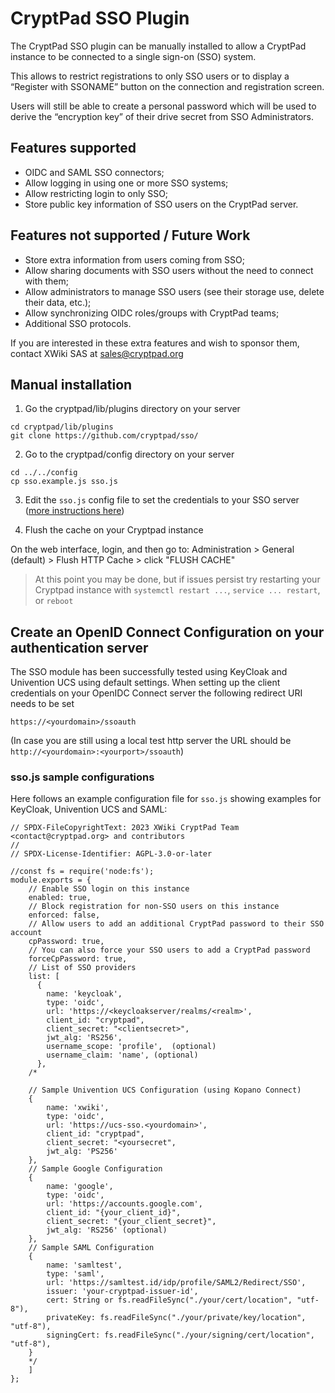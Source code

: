 # CryptPad SSO Plugin

The CryptPad SSO plugin can be manually installed to allow a CryptPad instance to be connected to a single sign-on (SSO) system.

This allows to restrict registrations to only SSO users or to display a “Register with SSONAME” button on the connection and registration screen.

Users will still be able to create a personal password which will be used to derive the “encryption key” of their drive secret from SSO Administrators.

## Features supported

- OIDC and SAML SSO connectors;
- Allow logging in using one or more SSO systems;
- Allow restricting login to only SSO;
- Store public key information of SSO users on the CryptPad server.

## Features not supported / Future Work

- Store extra information from users coming from SSO;
- Allow sharing documents with SSO users without the need to connect with them;
- Allow administrators to manage SSO users (see their storage use, delete their data, etc.);
- Allow synchronizing OIDC roles/groups with CryptPad teams;
- Additional SSO protocols.

If you are interested in these extra features and wish to sponsor them, contact XWiki SAS at sales@cryptpad.org

## Manual installation

1. Go the cryptpad/lib/plugins directory on your server

```
cd cryptpad/lib/plugins
git clone https://github.com/cryptpad/sso/
```

2. Go to the cryptpad/config directory on your server

```
cd ../../config
cp sso.example.js sso.js
```

3. Edit the `sso.js` config file to set the credentials to your SSO server ([more instructions here](#ssojs-sample-configurations))

4. Flush the cache on your Cryptpad instance

On the web interface, login, and then go to:
Administration > General (default) > Flush HTTP Cache > click "FLUSH CACHE"

> At this point you may be done, but if issues persist try restarting your Cryptpad instance with `systemctl restart ...`, `service ... restart`, or `reboot`

## Create an OpenID Connect Configuration on your authentication server

The SSO module has been successfully tested using KeyCloak and Univention UCS using default settings.
When setting up the client credentials on your OpenIDC Connect server the following redirect URI needs to be set

`https://<yourdomain>/ssoauth`

(In case you are still using a local test http server the URL should be `http://<yourdomain>:<yourport>/ssoauth`)

### sso.js sample configurations

Here follows an example configuration file for `sso.js` showing examples for KeyCloak, Univention UCS and SAML:

```
// SPDX-FileCopyrightText: 2023 XWiki CryptPad Team <contact@cryptpad.org> and contributors
//
// SPDX-License-Identifier: AGPL-3.0-or-later

//const fs = require('node:fs');
module.exports = {
    // Enable SSO login on this instance
    enabled: true,
    // Block registration for non-SSO users on this instance
    enforced: false,
    // Allow users to add an additional CryptPad password to their SSO account
    cpPassword: true,
    // You can also force your SSO users to add a CryptPad password
    forceCpPassword: true,
    // List of SSO providers
    list: [
      {
        name: 'keycloak',
        type: 'oidc',
        url: 'https://<keycloakserver/realms/<realm>',
        client_id: "cryptpad",
        client_secret: "<clientsecret>",
        jwt_alg: 'RS256',
        username_scope: 'profile',  (optional)
        username_claim: 'name', (optional)
      },
    /*

    // Sample Univention UCS Configuration (using Kopano Connect)
    {
        name: 'xwiki', 
        type: 'oidc',
        url: 'https://ucs-sso.<yourdomain>',
        client_id: "cryptpad",
        client_secret: "<yoursecret",
        jwt_alg: 'PS256'
    },
    // Sample Google Configuration
    {
        name: 'google',
        type: 'oidc',
        url: 'https://accounts.google.com',
        client_id: "{your_client_id}",
        client_secret: "{your_client_secret}",
        jwt_alg: 'RS256' (optional)
    },
    // Sample SAML Configuration
    {
        name: 'samltest',  
        type: 'saml',
        url: 'https://samltest.id/idp/profile/SAML2/Redirect/SSO',
        issuer: 'your-cryptpad-issuer-id',
        cert: String or fs.readFileSync("./your/cert/location", "utf-8"),
        privateKey: fs.readFileSync("./your/private/key/location", "utf-8"),
        signingCert: fs.readFileSync("./your/signing/cert/location", "utf-8"),
    }
    */
    ]
};
```
